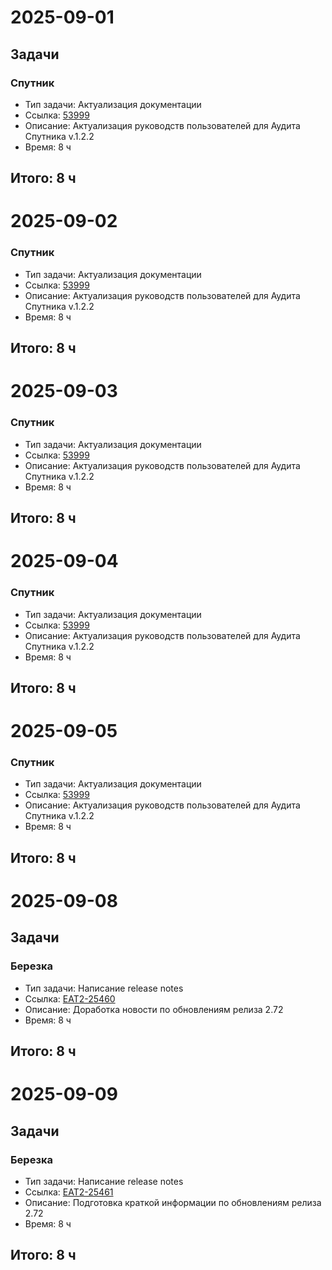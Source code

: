 # 2025-09-01

## Задачи

### Спутник
- Тип задачи: Актуализация документации
- Ссылка: [53999](https://tfs.solarlab.ru/DefaultCollection/%D0%97%D0%B0%D1%80%D1%8F/_workitems/edit/53999/)
- Описание: Актуализация руководств пользователей для Аудита Спутника v.1.2.2
- Время: 8 ч

## Итого: 8 ч

# 2025-09-02

### Спутник
- Тип задачи: Актуализация документации
- Ссылка: [53999](https://tfs.solarlab.ru/DefaultCollection/%D0%97%D0%B0%D1%80%D1%8F/_workitems/edit/53999/)
- Описание: Актуализация руководств пользователей для Аудита Спутника v.1.2.2
- Время: 8 ч

## Итого: 8 ч

# 2025-09-03

### Спутник
- Тип задачи: Актуализация документации
- Ссылка: [53999](https://tfs.solarlab.ru/DefaultCollection/%D0%97%D0%B0%D1%80%D1%8F/_workitems/edit/53999/)
- Описание: Актуализация руководств пользователей для Аудита Спутника v.1.2.2
- Время: 8 ч

## Итого: 8 ч

# 2025-09-04

### Спутник
- Тип задачи: Актуализация документации
- Ссылка: [53999](https://tfs.solarlab.ru/DefaultCollection/%D0%97%D0%B0%D1%80%D1%8F/_workitems/edit/53999/)
- Описание: Актуализация руководств пользователей для Аудита Спутника v.1.2.2
- Время: 8 ч

## Итого: 8 ч

# 2025-09-05

### Спутник
- Тип задачи: Актуализация документации
- Ссылка: [53999](https://tfs.solarlab.ru/DefaultCollection/%D0%97%D0%B0%D1%80%D1%8F/_workitems/edit/53999/)
- Описание: Актуализация руководств пользователей для Аудита Спутника v.1.2.2
- Время: 8 ч

## Итого: 8 ч

# 2025-09-08

## Задачи

### Березка
- Тип задачи: Написание release notes
- Ссылка: [EAT2-25460](https://jira.berezka-tender.ru/browse/EAT2-25460)
- Описание: Доработка новости по обновлениям релиза 2.72
- Время: 8 ч

## Итого: 8 ч

# 2025-09-09

## Задачи

### Березка
- Тип задачи: Написание release notes
- Ссылка: [EAT2-25461](https://jira.berezka-tender.ru/browse/EAT2-25461)
- Описание: Подготовка краткой информации по обновлениям релиза 2.72
- Время: 8 ч

## Итого: 8 ч